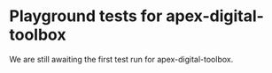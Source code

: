 # Playground tests for apex-digital-toolbox
We are still awaiting the first test run for apex-digital-toolbox.
